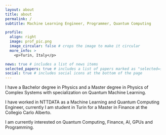 ```yaml
---
layout: about
title: about
permalink: /
subtitle: Machine Learning Engineer, Programmer, Quantum Computing

profile:
  align: right
  image: prof_pic.png
  image_circular: false # crops the image to make it circular
  more_info: >
    <p>Turin, Italy</p>

news: true # includes a list of news items
selected_papers: true # includes a list of papers marked as "selected={true}"
social: true # includes social icons at the bottom of the page
---
```


I have a Bachelor degree in Physics and a Master degree in Physics of Complex Systems with specialization on Quantum Machine Learning.

I have worked in NTTDATA as a Machine Learning and Quantum Computing Engineer, 
currently I am student in Turin for a Master in Finance at the Collegio Carlo Alberto.

I am currently interested on Quantum Computing, Finance, AI, GPUs and Programming.